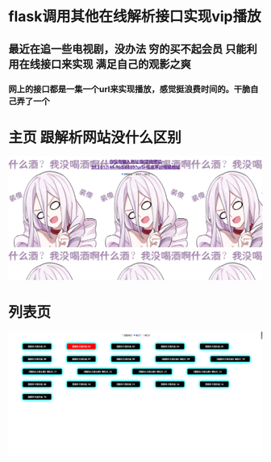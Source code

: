 # flask调用其他在线解析接口实现vip播放

## 最近在追一些电视剧，没办法 穷的买不起会员 只能利用在线接口来实现 满足自己的观影之爽

### 网上的接口都是一集一个url来实现播放，感觉挺浪费时间的。干脆自己弄了一个


# 主页 跟解析网站没什么区别
![avatar](./imga/主页.png)


# 列表页
![avatar](./imga/列表页.png)
